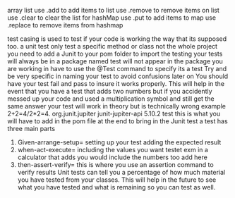 array list use .add to add items to list
use .remove to remove items on list 
use .clear to clear the list 
for hashMap use .put to add items to map 
use .replace to remove items from hashmap

test casing is used to test if your code is working the way that its supposed too.
a unit test only test a specific method or class not the whole project 
you need to add a Junit to your pom folder to import the testing 
your tests will always be in a package named test will not appear in the package you are working in 
have to use the @Test command to specify its a test
Try and be very specific in naming your test to avoid confusions later on 
You should have your test fail and pass to insure it works properly. 
This will help in the event that you have a test that adds two numbers but if you accidently messed up your code and used a multiplication symbol and still get the same answer your test will work in theory but is technically wrong example 2+2=4/2*2=4.
 <dependencies>
    <dependency>
        <groupId>org.junit.jupiter</groupId>
        <artifactId>junit-jupiter-api</artifactId>
        <version>5.10.2</version>
        <scope>test</scope>
    </dependency>
</dependencies>
this is what you will have to add in the pom file at the end to bring in the Junit test 
a test has three main parts
1. Given-arrange-setup= setting up your test adding the expected result 
2. when-act-execute= including the values you want testet exm in a calculator that adds you would include the numbers too add here 
3. then-assert-verify= this is where you use an assertion command to verify results 
Unit tests can tell you a percentage of how much material you have tested from your classes. This will help in the future to see what you have tested and what is remaining so you can test as well.
